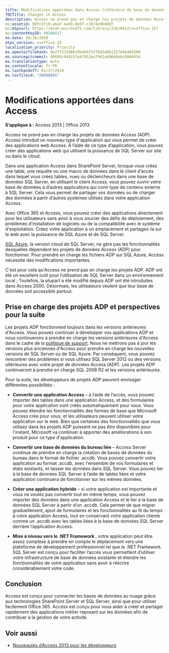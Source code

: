 ```yaml
---
title: Modifications apportées dans Access (référence de base de données du bureau Access)
TOCTitle: Changes in Access
description: Access ne prend pas en charge les projets de données Access (ADP). Access introduit un nouveau type d'application qui vous permet de créer des applications web Access.
ms:assetid: 8dfc5fc9-a6a7-4a91-8e97-c3874e9b880f
ms:mtpsurl: https://msdn.microsoft.com/library/JJ618413(v=office.15)
ms:contentKeyID: 49106417
ms.date: 10/16/2018
mtps_version: v=office.15
localization_priority: Priority
ms.openlocfilehash: de2ff21598639b445f5ff84240b115704b484209
ms.sourcegitcommit: d6695c94415fa47952ee7961a69660abc0904434
ms.translationtype: Auto
ms.contentlocale: fr-FR
ms.lasthandoff: 01/17/2019
ms.locfileid: "28698945"
---
```

# <a name="changes-in-access"></a>Modifications apportées dans Access

**S’applique à :** Access 2013 | Office 2013

Access ne prend pas en charge les projets de données Access (ADP). Access introduit un nouveau type d'application qui vous permet de créer des applications web Access. À l’aide de ce type d’application, vous pouvez créer des applications web qui utilisent la puissance de SQL Server sur site ou dans le cloud.

Dans une application Access dans SharePoint Server, lorsque vous créez une table, une requête ou une macro de données dans le client d’accès dans lequel vous créez tables, vues ou déclencheurs dans une base de données SQL Server, en utilisant le client Access, vous pouvez ouvrir votre base de données à d’autres applications qui conn type de contenu externe à SQL Server. Cela vous permet de partager vos données ou de charger des données à partir d’autres systèmes utilisés dans votre application Access.

Avec Office 365 et Access, vous pouvez créer des applications directement pour les utilisateurs sans avoir à vous soucier des défis de déploiement, des problèmes d'installation de logiciels ou de la compatibilité avec le système d'exploitation. Créez votre application à un emplacement et partagez-la sur le web avec la puissance de SQL Azure et de SQL Server.

[SQL Azure](https://docs.microsoft.com/azure/sql-database/sql-database-technical-overview), la version cloud de SQL Server, ne gère pas les fonctionnalités desquelles dépendent les projets de données Access (ADP) pour fonctionner. Pour prendre en charge les fichiers ADP sur SQL Azure, Access nécessite des modifications importantes.

C'est pour cela qu'Access ne prend pas en charge les projets ADP. ADP ont été un excellent outil pour l’utilisation de SQL Server dans un environnement local ; Toutefois, la plupart a été modifié depuis ADP ont été introduites dans Access 2000. Désormais, les utilisateurs veulent que leur base de données soit accessible partout.

## <a name="adp-support-and-the-future"></a>Prise en charge des projets ADP et perspectives pour la suite

Les projets ADP fonctionnent toujours dans les versions antérieures d'Access. Vous pouvez continuer à développer vos applications ADP et nous continuerons à prendre en charge les versions antérieures d'Access dans le cadre de la [politique de support](https://support.microsoft.com/lifecycle/search). Nous ne mettrons pas à jour les versions plus anciennes d'Access pour prendre en charge les nouvelles versions de SQL Server ou de SQL Azure. Par conséquent, vous pouvez rencontrer des problèmes si vous utilisez SQL Server 2012 ou des versions ultérieures avec votre projet de données Access (ADP). Les projets ADP continueront à prendre en charge SQL 2008 R2 et les versions antérieures.

Pour la suite, les développeurs de projets ADP peuvent envisager différentes possibilités :

- **Convertir une application Access** – à l’aide de l’accès, vous pouvez importer des tables dans une application Access, et des formulaires pour votre application sont créés automatiquement pour vous. Vous pouvez étendre les fonctionnalités des formes de base que Microsoft Access crée pour vous, et les utilisateurs peuvent utiliser votre application sur le web. Bien que certaines des fonctionnalités que vous utilisez dans les projets ADP puissent ne pas être disponibles pour l'instant, Microsoft va continuer à apporter des améliorations à son produit pour ce type d'application.

- **Convertir une base de données du bureau liée** – Access Server continue de prendre en charge la création de bases de données du bureau dans le format de fichier .accdb. Vous pouvez convertir votre application au format .accdb, avec l'ensemble de vos formulaires et états existants, et laisser les données dans SQL Server. Vous pouvez lier à la base de données SQL Server à l’aide de tables liées et votre application continuera de fonctionner sur les mêmes données.

- **Créer une application hybride** – si votre application est importante et vous ne voulez pas convertir tout en même temps, vous pouvez importer des données dans une application Access et le lier à la base de données SQL Server à partir d’un .accdb. Cela permet de que migrer graduellement, ajout de formulaires et les fonctionnalités au fil du temps à votre application Access, tout en conservant votre application cliente comme un .accdb avec les tables liées à la base de données SQL Server derrière l’application Access.

- **Mise à niveau vers le .NET Framework** , votre application peut être assez complexe à prendre en compte le déplacement vers une plateforme de développement professionnel tel que le .NET Framework. SQL Server est conçu pour faciliter l’accès vous permettent d’utiliser votre infrastructure de base de données existante et étendre les fonctionnalités de votre application sans avoir à réécrire considérablement votre code.

## <a name="conclusion"></a>Conclusion

Access est conçu pour connecter les bases de données au nuage grâce aux technologies SharePoint Server et SQL Server, ainsi que pour utiliser facilement Office 365. Access est conçu pour vous aider à créer et partager rapidement des applications métier reposant sur les données afin de contribuer à la gestion de votre activité.

## <a name="see-also"></a>Voir aussi

- [Nouveautés d’Access 2013 pour les développeurs](https://docs.microsoft.com/office/vba/access/concepts/miscellaneous/new-in-access-for-developers)


